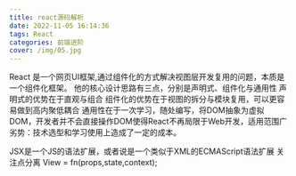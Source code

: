 ```yaml
---
title: react源码解析
date: 2022-11-05 16:14:36
tags: React
categories: 前端进阶
cover: /img/05.jpg
---
```

React 是一个网页UI框架,通过组件化的方式解决视图层开发复用的问题，本质是一个组件化框架。
他的核心设计思路有三点，分别是声明式、组件化与通用性
声明式的优势在于直观与组合
组件化的优势在于视图的拆分与模块复用，可以更容易做到高内聚低耦合
通用性在于一次学习，随处编写，将DOM抽象为虚拟DOM，开发者并不会直接操作DOM使得React不再局限于Web开发，适用范围广
劣势：技术选型和学习使用上造成了一定的成本。

JSX是一个JS的语法扩展，或者说是一个类似于XML的ECMAScript语法扩展
关注点分离
View = fn(props,state,context);